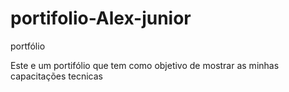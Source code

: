 # portifolio-Alex-junior
portfólio 


Este e um portifólio que tem como objetivo de mostrar as minhas capacitações tecnicas
